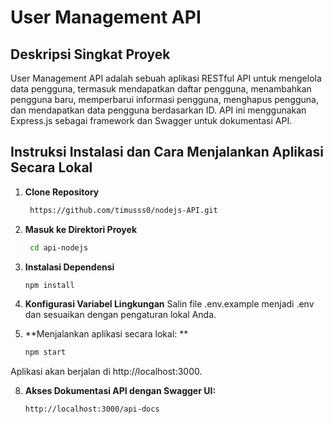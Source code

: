# User Management API

## Deskripsi Singkat Proyek
User Management API adalah sebuah aplikasi RESTful API untuk mengelola data pengguna, termasuk mendapatkan daftar pengguna, menambahkan pengguna baru, memperbarui informasi pengguna, menghapus pengguna, dan mendapatkan data pengguna berdasarkan ID. API ini menggunakan Express.js sebagai framework dan Swagger untuk dokumentasi API.

## Instruksi Instalasi dan Cara Menjalankan Aplikasi Secara Lokal

1. **Clone Repository**
   ```bash
    https://github.com/timusss0/nodejs-API.git


2. **Masuk ke Direktori Proyek**
    ```bash
     cd api-nodejs
   
4. **Instalasi Dependensi**
     ```bash
   npm install

6.  **Konfigurasi Variabel Lingkungan**
   Salin file .env.example menjadi .env dan sesuaikan dengan pengaturan lokal Anda.

7. **Menjalankan aplikasi secara lokal: **
     ```bash
    npm start
 Aplikasi akan berjalan di http://localhost:3000.

8. **Akses Dokumentasi API dengan Swagger UI:**
    ```bash
    http://localhost:3000/api-docs
